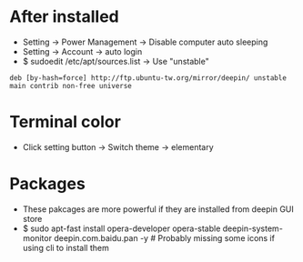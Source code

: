 After installed
=====
* Setting -> Power Management -> Disable computer auto sleeping
* Setting -> Account -> auto login
* $ sudoedit /etc/apt/sources.list -> Use "unstable"
```debsources
deb [by-hash=force] http://ftp.ubuntu-tw.org/mirror/deepin/ unstable main contrib non-free universe
```
Terminal color
=====
* Click setting button -> Switch theme -> elementary

Packages
=====
* These pakcages are more powerful if they are installed from deepin GUI store
* $ sudo apt-fast install opera-developer opera-stable deepin-system-monitor deepin.com.baidu.pan -y # Probably missing some icons if using cli to install them
